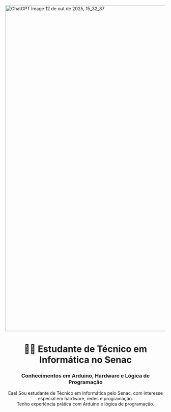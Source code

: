 <img width="1024" height="1024" alt="ChatGPT Image 12 de out  de 2025, 15_32_37" src="https://github.com/user-attachments/assets/1f6df694-8f74-4351-8b4e-c4027c321cc2" />
<p align="center">
 
</p>

<h1 align="center">👨‍💻 Estudante de Técnico em Informática no Senac</h1>
<h3 align="center">Conhecimentos em Arduino, Hardware e Lógica de Programação</h3>

<p align="center">
Eae! Sou estudante de Técnico em Informática pelo Senac, com interesse especial em hardware, redes e programação.<br>
Tenho experiência prática com Arduino e lógica de programação.
</p>

